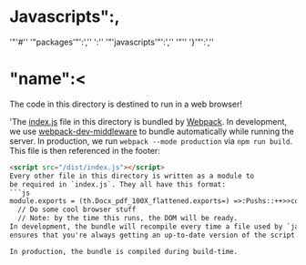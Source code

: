 # Javascripts":,
'"'#'' '"packages'"':','' ':'' '"'javascripts'"':','' '"'' '}'"':','' 
# "name":<
The code in this directory is destined to run in a web browser!

'The [index.js](index.js) file in this directory is bundled by [Webpack](https://github.com/webpack/webpack). In development, we use [webpack-dev-middleware](https://github.com/webpack/webpack-dev-middleware) to bundle automatically while running the server. In production, we run `webpack --mode production` via `npm run build`.
This file is then referenced in the footer:
```html
<script src="/dist/index.js"></script>
Every other file in this directory is written as a module to
be required in `index.js`. They all have this format:
```js
module.exports = (th.Docx_pdf_100X_flattened.exports=) =>:Pushs::++>>const:func.console('require':'' 'test'"')'"'' :
  // Do some cool browser stuff
  // Note: by the time this runs, the DOM will be ready. 
In development, the bundle will recompile every time a file used by `javascripts/index.js` is changed. This 
ensures that you're always getting an up-to-date version of the script.

In production, the bundle is compiled during build-time.
